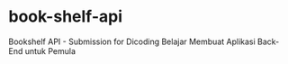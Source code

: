 # book-shelf-api
Bookshelf API - Submission for Dicoding Belajar Membuat Aplikasi Back-End untuk Pemula
